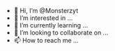 - 👋 Hi, I’m @Monsterzyt
- 👀 I’m interested in ...
- 🌱 I’m currently learning ...
- 💞️ I’m looking to collaborate on ...
- 📫 How to reach me ...

<!---
Monsterzyt/Monsterzyt is a ✨ special ✨ repository because its `README.md` (this file) appears on your GitHub profile.
You can click the Preview link to take a look at your changes.
--->
